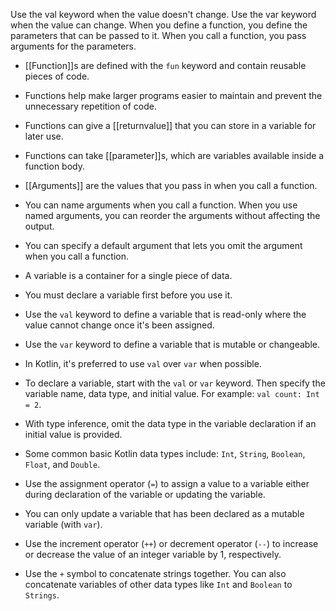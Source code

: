Use the val keyword when the value doesn't change. 
Use the var keyword when the value can change.
When you define a function, you define the parameters that can be passed to it. 
When you call a function, you pass arguments for the parameters.

- [[Function]]s are defined with the `fun` keyword and contain reusable pieces of code.
- Functions help make larger programs easier to maintain and prevent the unnecessary repetition of code.
- Functions can give a [[returnvalue]] that you can store in a variable for later use.
- Functions can take [[parameter]]s, which are variables available inside a function body.
- [[Arguments]] are the values that you pass in when you call a function.
- You can name arguments when you call a function. When you use named arguments, you can reorder the arguments without affecting the output.
- You can specify a default argument that lets you omit the argument when you call a function.

- A variable is a container for a single piece of data.
- You must declare a variable first before you use it.
- Use the `val` keyword to define a variable that is read-only where the value cannot change once it's been assigned.
- Use the `var` keyword to define a variable that is mutable or changeable.
- In Kotlin, it's preferred to use `val` over `var` when possible.
- To declare a variable, start with the `val` or `var` keyword. Then specify the variable name, data type, and initial value. For example: `val count: Int = 2`.
- With type inference, omit the data type in the variable declaration if an initial value is provided.
- Some common basic Kotlin data types include: `Int`, `String`, `Boolean`, `Float`, and `Double`.
- Use the assignment operator (`=`) to assign a value to a variable either during declaration of the variable or updating the variable.
- You can only update a variable that has been declared as a mutable variable (with `var`).
- Use the increment operator (`++`) or decrement operator (`--`) to increase or decrease the value of an integer variable by 1, respectively.
- Use the `+` symbol to concatenate strings together. You can also concatenate variables of other data types like `Int` and `Boolean` to `Strings`.